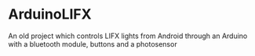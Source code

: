 # ArduinoLIFX
An old project which controls LIFX lights from Android through an Arduino with a bluetooth module, buttons and a photosensor
